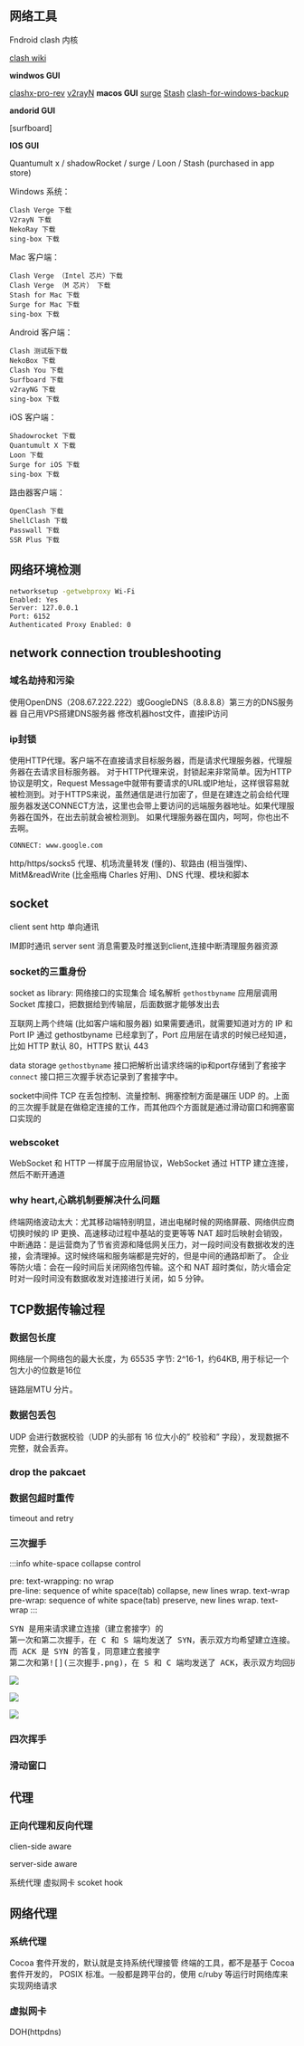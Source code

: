 ## 网络工具
Fndroid clash 内核

[clash wiki](https://clash.wiki/introduction/getting-started.html)

**windwos GUI**

[clashx-pro-rev](https://github.com/clash-verge-rev/clash-verge-rev)
[v2rayN](https://github.com/2dust/v2rayN)
**macos GUI**
[surge](https://nssurge.com/)
[Stash](https://stash.ws/)
[clash-for-windows-backup](https://archive.org/download/clash_for_windows_pkg)


**andorid GUI**

[surfboard]

**IOS GUI**

Quantumult x / shadowRocket / surge / Loon / Stash (purchased in app store)


Windows 系统：

    Clash Verge 下载
    V2rayN 下载
    NekoRay 下载
    sing-box 下载

Mac 客户端：

    Clash Verge （Intel 芯片）下载
    Clash Verge （M 芯片） 下载
    Stash for Mac 下载
    Surge for Mac 下载
    sing-box 下载

Android 客户端：

    Clash 测试版下载
    NekoBox 下载
    Clash You 下载
    Surfboard 下载
    v2rayNG 下载
    sing-box 下载

iOS 客户端：

    Shadowrocket 下载
    Quantumult X 下载
    Loon 下载
    Surge for iOS 下载
    sing-box 下载

路由器客户端：

    OpenClash 下载
    ShellClash 下载
    Passwall 下载
    SSR Plus 下载

## 网络环境检测

```sh
networksetup -getwebproxy Wi-Fi
Enabled: Yes
Server: 127.0.0.1
Port: 6152
Authenticated Proxy Enabled: 0
```


## network connection troubleshooting



###  域名劫持和污染

使用OpenDNS（208.67.222.222）或GoogleDNS（8.8.8.8）第三方的DNS服务器
自己用VPS搭建DNS服务器
修改机器host文件，直接IP访问

### ip封锁
使用HTTP代理。客户端不在直接请求目标服务器，而是请求代理服务器，代理服务器在去请求目标服务器。
对于HTTP代理来说，封锁起来非常简单。因为HTTP协议是明文，Request Message中就带有要请求的URL或IP地址，这样很容易就被检测到。对于HTTPS来说，虽然通信是进行加密了，但是在建连之前会给代理服务器发送CONNECT方法，这里也会带上要访问的远端服务器地址。如果代理服务器在国外，在出去前就会被检测到。 如果代理服务器在国内，呵呵，你也出不去啊。
```header
CONNECT: www.google.com
```



http/https/socks5 代理、机场流量转发 (懂的)、软路由 (相当强悍)、MitM&readWrite (比金瓶梅 Charles 好用)、DNS 代理、模块和脚本

## socket
client sent
http 单向通讯

IM即时通讯
server sent
消息需要及时推送到client,连接中断清理服务器资源

### socket的三重身份

socket as library:
网络接口的实现集合
域名解析 `gethostbyname`
应用层调用 Socket 库接口，把数据给到传输层，后面数据才能够发出去

互联网上两个终端 (比如客户端和服务器) 如果需要通讯，就需要知道对方的 IP 和 Port
IP 通过 gethostbyname 已经拿到了，Port 应用层在请求的时候已经知道，比如 HTTP 默认 80，HTTPS 默认 443

data storage
`gethostbyname` 接口把解析出请求终端的ip和port存储到了套接字
`connect` 接口把三次握手状态记录到了套接字中。

socket中间件
TCP 在丢包控制、流量控制、拥塞控制方面是碾压 UDP 的。上面的三次握手就是在做稳定连接的工作，而其他四个方面就是通过滑动窗口和拥塞窗口实现的

### webscoket
WebSocket 和 HTTP 一样属于应用层协议，WebSocket 通过 HTTP 建立连接，然后不断开通道


### why heart,心跳机制要解决什么问题


终端网络波动太大：尤其移动端特别明显，进出电梯时候的网络屏蔽、网络供应商切换时候的 IP 更换、高速移动过程中基站的变更等等
NAT 超时后映射会销毁，中断通路：是运营商为了节省资源和降低网关压力，对一段时间没有数据收发的连接，会清理掉。这时候终端和服务端都是完好的，但是中间的通路却断了。
企业等防火墙：会在一段时间后关闭网络包传输。这个和 NAT 超时类似，防火墙会定时对一段时间没有数据收发对连接进行关闭，如 5 分钟。


## TCP数据传输过程


### 数据包长度

网络层一个网络包的最大长度，为 65535 字节: 2^16-1，约64KB, 用于标记一个包大小的位数是16位

链路层MTU 分片。

### 数据包丢包

UDP 会进行数据校验（UDP 的头部有 16 位大小的” 校验和” 字段），发现数据不完整，就会丢弃。

### drop the pakcaet

### 数据包超时重传 
timeout and retry


### 三次握手

:::info white-space collapse control

pre: text-wrapping:  no wrap    
pre-line: sequence of white space(tab) collapse, new lines wrap. text-wrap    
pre-wrap: sequence of white space(tab) preserve, new lines wrap. text-wrap 
:::


<pre sytle="white-space: pre-wrap; background-color: red">
SYN 是用来请求建立连接（建立套接字）的  
第一次和第二次握手，在 C 和 S 端均发送了 SYN，表示双方均希望建立连接。
而 ACK 是 SYN 的答复，同意建立套接字
第二次和第![](三次握手.png)，在 S 和 C 端均发送了 ACK，表示双方均回执了对方的建立连接请求。
</pre>

![](assets/three-way-handshake-1.png)

![](assets/three-way-handshake-2.png)

![](assets/three-way-handshake-3.png.png)
### 四次挥手


### 滑动窗口



## 代理

### 正向代理和反向代理

clien-side aware

server-side aware

系统代理
虚拟网卡
scoket hook

## 网络代理

### 系统代理
Cocoa 套件开发的，默认就是支持系统代理接管
终端的工具，都不是基于 Cocoa 套件开发的， POSIX 标准。一般都是跨平台的，使用 c/ruby 等运行时网络库来实现网络请求

### 虚拟网卡

DOH(httpdns)


